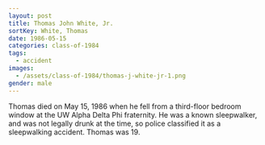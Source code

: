 ```yaml
---
layout: post
title: Thomas John White, Jr.
sortKey: White, Thomas
date: 1986-05-15
categories: class-of-1984
tags:
  - accident
images:
  - /assets/class-of-1984/thomas-j-white-jr-1.png
gender: male
---
```

Thomas died on May 15, 1986 when he fell from a third-floor bedroom window at the UW Alpha Delta Phi fraternity. He was a known sleepwalker, and was not legally drunk at the time, so police classified it as a sleepwalking accident. Thomas was 19.
